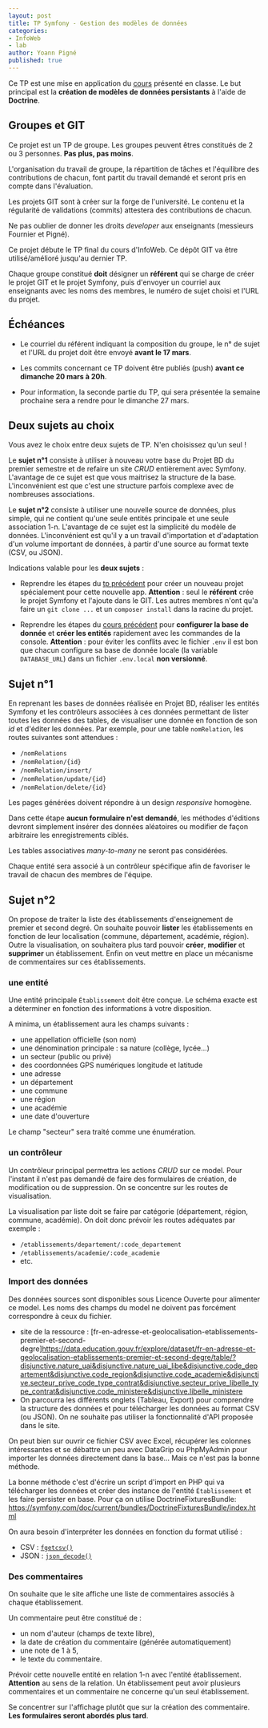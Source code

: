 ```yaml
---
layout: post
title: TP Symfony - Gestion des modèles de données
categories:  
- InfoWeb
- lab
author: Yoann Pigné
published: true
---
```











Ce TP est une mise en application du [cours](http://pigne.org/teaching/infoweb/lecture/Symfony-Modeles) présenté en classe. Le but principal est la **création de modèles de données persistants** à l'aide de **Doctrine**.



## Groupes et GIT


Ce projet est un TP de groupe. Les groupes peuvent êtres constitués de 2 ou 3 personnes. **Pas plus, pas moins**.  

L'organisation du travail de groupe, la répartition de tâches et l'équilibre des contributions de chacun,  font partit du travail demandé et seront pris en compte dans l'évaluation. 

Les projets GIT sont à créer sur la forge de l'université. Le contenu et la régularité de validations (commits) attestera des contributions de chacun. 

Ne pas oublier de donner les droits *developer* aux enseignants (messieurs Fournier et Pigné). 

Ce projet débute le TP final du cours d'InfoWeb. Ce dépôt GIT va être utilisé/amélioré jusqu'au dernier TP. 


Chaque groupe constitué **doit** désigner un **référent** qui se charge de créer le projet GIT et le projet Symfony, puis d'envoyer un courriel aux enseignants avec les noms des membres, le numéro de sujet choisi et l'URL du projet. 

## Échéances 

- Le courriel du référent indiquant la composition du groupe, le n° de sujet et l'URL du projet doit être envoyé **avant le 17 mars**.

- Les commits concernant ce TP doivent être publiés (push) **avant ce dimanche 20 mars à 20h**. 

- Pour information, la seconde partie du TP, qui sera présentée la semaine prochaine sera a rendre pour le dimanche 27 mars. 


## Deux sujets au choix

Vous avez le choix entre deux sujets de TP. N'en choisissez qu'un seul !

Le **sujet n°1** consiste à utiliser à nouveau votre base du Projet BD du premier semestre et de refaire un site *CRUD* entièrement avec Symfony. L'avantage de ce sujet est que vous maitrisez la structure de la base. L'inconvénient est que c'est une structure parfois complexe avec de nombreuses associations. 

Le **sujet n°2** consiste à utiliser une nouvelle source de données, plus simple, qui ne contient qu'une seule entités principale et une seule association 1-n. L'avantage de ce sujet est la simplicité du modèle de données. L'inconvénient est qu'il y a un travail d'importation et d'adaptation d'un volume important de données,  à partir d'une source au format texte (CSV, ou JSON). 


Indications valable pour  les **deux sujets** : 

- Reprendre les étapes du [tp précédent](http://pigne.org/teaching/infoweb/lab/TP_Introduction_Symfony) pour créer un nouveau projet spécialement pour cette nouvelle app. **Attention** : seul le **référent** crée le projet Symfony et l'ajoute dans le GIT. Les autres membres n'ont qu'a faire un `git clone ...` et un `composer install`  dans la racine du projet.

- Reprendre les étapes du [cours précédent](http://ppigne.org/teaching/infoweb/lecture/Symfony-Modeles) pour **configurer la base de donnée**  et **créer les entités** rapidement avec les commandes de la console. 
**Attention** : pour éviter les conflits avec le fichier `.env` il est bon que chacun configure sa base de donnée locale (la variable `DATABASE_URL`) dans un fichier `.env.local` **non versionné**.  

## Sujet n°1

En reprenant les bases de données réalisée en Projet BD, réaliser les entités Symfony et les contrôleurs associées à ces données permettant de lister toutes les données des tables, de visualiser une donnée en fonction de son *id* et d'éditer les données. Par exemple, pour une table `nomRelation`, les routes suivantes sont attendues :

- `/nomRelations`
- `/nomRelation/{id}`
- `/nomRelation/insert/`
- `/nomRelation/update/{id}`
- `/nomRelation/delete/{id}`

Les pages générées doivent répondre à un design *responsive* homogène.

Dans cette étape **aucun formulaire n'est demandé**, les méthodes d'éditions devront simplement insérer des données aléatoires ou modifier de façon arbitraire les enregistrements ciblés.

Les tables associatives *many-to-many* ne seront pas considérées.
    

Chaque entité sera associé à un contrôleur spécifique afin de favoriser le travail de chacun des membres de l'équipe.


## Sujet n°2

On propose de traiter la liste des établissements d'enseignement de premier et second degré. On souhaite pouvoir **lister** les établissements en fonction de leur localisation (commune, département, académie, région). Outre la visualisation, on souhaitera plus tard pouvoir **créer**, **modifier** et **supprimer** un établissement. Enfin on veut mettre en place un mécanisme de commentaires sur ces établissements.

### une entité

Une entité principale `Établissement` doit être conçue. Le schéma exacte est a déterminer en fonction des informations à votre disposition. 

A minima, un établissement aura les champs suivants : 

- une appellation officielle (son nom)
- une dénomination principale : sa nature (collège, lycée...)
- un secteur (public ou privé)
- des coordonnées GPS numériques longitude et latitude
- une adresse
- un département
- une commune 
- une région 
- une académie
- une date d'ouverture

Le champ "secteur" sera traité comme une énumération. 

### un contrôleur

Un contrôleur principal permettra les actions *CRUD* sur ce model. Pour l'instant il n'est pas demandé de faire des formulaires de création,  de modification ou de suppression. On se concentre sur les routes de visualisation. 

La visualisation par liste doit se faire par catégorie (département, région, commune, académie). On doit donc prévoir les routes adéquates par exemple : 

- `/etablissements/departement/:code_departement`
- `/etablissements/academie/:code_academie`
- etc.


### Import des données 

Des données sources sont disponibles sous Licence Ouverte pour alimenter ce model. Les noms des champs du model ne doivent pas forcément correspondre à ceux du fichier. 

- site de la ressource : [fr-en-adresse-et-geolocalisation-etablissements-premier-et-second-degre]<https://data.education.gouv.fr/explore/dataset/fr-en-adresse-et-geolocalisation-etablissements-premier-et-second-degre/table/?disjunctive.nature_uai&disjunctive.nature_uai_libe&disjunctive.code_departement&disjunctive.code_region&disjunctive.code_academie&disjunctive.secteur_prive_code_type_contrat&disjunctive.secteur_prive_libelle_type_contrat&disjunctive.code_ministere&disjunctive.libelle_ministere>
- On parcourra les différents onglets (Tableau, Export) pour comprendre la structure des données et pour télécharger les données au format CSV (ou JSON). On ne souhaite pas utiliser la fonctionnalité d'API proposée dans le site. 


On peut bien sur ouvrir ce fichier CSV avec Excel, récupérer les colonnes intéressantes et se débattre un peu avec DataGrip ou PhpMyAdmin pour importer les données directement dans la base... Mais ce n'est pas la bonne méthode. 

La  bonne méthode c'est d'écrire un script d'import en PHP qui va télécharger les données et créer des instance de l'entité `Établissement` et les faire persister en base. Pour ça on utilise DoctrineFixturesBundle: <https://symfony.com/doc/current/bundles/DoctrineFixturesBundle/index.html>

On aura besoin d'interpréter les données en fonction du format utilisé : 

- CSV : [`fgetcsv()`](https://www.php.net/manual/fr/function.fgetcsv.php)
- JSON : [`json_decode()`](https://www.php.net/manual/fr/function.json-decode.php)



### Des commentaires 


On souhaite que le site affiche une liste de commentaires associés à chaque établissement. 

Un commentaire peut être constitué de : 
- un nom d'auteur (champs de texte libre),
- la date de création du commentaire (générée automatiquement)
- une note de 1 à 5,
- le texte du commentaire.

Prévoir cette nouvelle entité en relation 1-n avec l'entité établissement. **Attention** au sens de la relation. Un établissement peut avoir plusieurs commentaires et un commentaire ne concerne qu'un seul établissement.

Se concentrer sur l'affichage  plutôt que sur la création des commentaire. **Les formulaires seront abordés plus tard**. 



